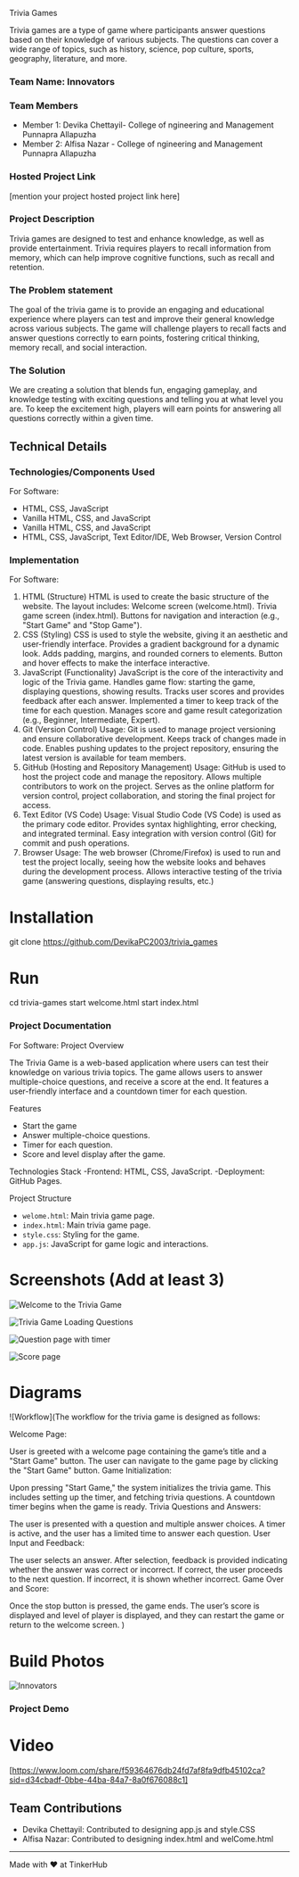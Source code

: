 Trivia Games

Trivia games are a type of game where participants answer questions based on their knowledge of various subjects. The questions can cover a wide range of topics, such as history, science, pop culture, sports, geography, literature, and more.
### Team Name: Innovators


### Team Members
- Member 1: Devika Chettayil- College of ngineering and Management Punnapra Allapuzha
- Member 2: Alfisa Nazar - College of ngineering and Management Punnapra Allapuzha
  

### Hosted Project Link
[mention your project hosted project link here]

### Project Description

Trivia games are designed to test and enhance knowledge, as well as provide entertainment.  Trivia requires players to recall information from memory, which can help improve cognitive functions, such as recall and retention. 

### The Problem statement
The goal of the trivia game is to provide an engaging and educational experience where players can test and improve their general knowledge across various subjects. The game will challenge players to recall facts and answer questions correctly to earn points, fostering critical thinking, memory recall, and social interaction.

### The Solution
We are creating a solution that blends fun, engaging gameplay, and knowledge testing with exciting questions and telling you at what level you are. To keep the excitement high, players will earn points for answering all questions correctly within a given time.

## Technical Details
### Technologies/Components Used
For Software:
- HTML, CSS, JavaScript
- Vanilla HTML, CSS, and JavaScript
- Vanilla HTML, CSS, and JavaScript
- HTML, CSS, JavaScript, Text Editor/IDE, Web Browser, Version Control


### Implementation
For Software:
1. HTML (Structure)
HTML is used to create the basic structure of the website. The layout includes:
Welcome screen (welcome.html).
Trivia game screen (index.html).
Buttons for navigation and interaction (e.g., "Start Game" and "Stop Game").
2. CSS (Styling)
CSS is used to style the website, giving it an aesthetic and user-friendly interface.
Provides a gradient background for a dynamic look.
Adds padding, margins, and rounded corners to elements.
Button and hover effects to make the interface interactive.
3. JavaScript (Functionality)
JavaScript is the core of the interactivity and logic of the Trivia game.
Handles game flow: starting the game, displaying questions, showing results.
Tracks user scores and provides feedback after each answer.
Implemented a timer to keep track of the time for each question.
Manages score and game result categorization (e.g., Beginner, Intermediate, Expert).
4. Git (Version Control)
Usage: Git is used to manage project versioning and ensure collaborative development.
Keeps track of changes made in code.
Enables pushing updates to the project repository, ensuring the latest version is available for team members.
5. GitHub (Hosting and Repository Management)
Usage: GitHub is used to host the project code and manage the repository.
Allows multiple contributors to work on the project.
Serves as the online platform for version control, project collaboration, and storing the final project for access.
6. Text Editor (VS Code)
Usage: Visual Studio Code (VS Code) is used as the primary code editor.
Provides syntax highlighting, error checking, and integrated terminal.
Easy integration with version control (Git) for commit and push operations.
7. Browser
Usage: The web browser (Chrome/Firefox) is used to run and test the project locally, seeing how the website looks and behaves during the development process.
Allows interactive testing of the trivia game (answering questions, displaying results, etc.)

# Installation
git clone https://github.com/DevikaPC2003/trivia_games

# Run
cd trivia-games
start welcome.html
start index.html


### Project Documentation
For Software:
Project Overview

The Trivia Game is a web-based application where users can test their knowledge on various trivia topics. The game allows users to  answer multiple-choice questions, and receive a score at the end. It features a user-friendly interface and a countdown timer for each question.

Features
- Start the game
- Answer multiple-choice questions.
- Timer for each question.
- Score and level display after the game.

Technologies Stack
-Frontend: HTML, CSS, JavaScript.
-Deployment: GitHub Pages.

Project Structure
- `welome.html`: Main trivia game page.
- `index.html`: Main trivia game page.
- `style.css`: Styling for the game.
- `app.js`: JavaScript for game logic and interactions.

# Screenshots (Add at least 3)
![Welcome to the Trivia Game](./Screenshots/screenshot-1738464911928.png)


![Trivia Game Loading Questions](./Screenshots/screenshot-1738465239848.png)


![Question page with timer](./Screenshots/screenshot-1738465276596.png)


![Score page](./Screenshots/screenshot-1738465413456.png)



# Diagrams
![Workflow](The workflow for the trivia game is designed as follows:

Welcome Page:

User is greeted with a welcome page containing the game’s title and a "Start Game" button.
The user can navigate to the game page by clicking the "Start Game" button.
Game Initialization:

Upon pressing "Start Game," the system initializes the trivia game. This includes setting up the timer, and fetching trivia questions.
A countdown timer begins when the game is ready.
Trivia Questions and Answers:

The user is presented with a question and multiple answer choices.
A timer is active, and the user has a limited time to answer each question.
User Input and Feedback:

The user selects an answer. After selection, feedback is provided indicating whether the answer was correct or incorrect.
If correct, the user proceeds to the next question. If incorrect, it is shown whether incorrect.
Game Over and Score:

Once the stop button is pressed, the game ends.
The user’s score is displayed and level of player is displayed, and they can restart the game or return to the welcome screen.
)

# Build Photos
![Innovators](https://drive.google.com/file/d/1g4fhkX-Y9glSoq0veHsKF-NIKNAXvxg7/view?usp=drive_link)


### Project Demo
# Video
[https://www.loom.com/share/f59364676db24fd7af8fa9dfb45102ca?sid=d34cbadf-0bbe-44ba-84a7-8a0f676088c1]


## Team Contributions
- Devika Chettayil: Contributed to designing app.js and style.CSS
- Alfisa Nazar: Contributed to designing index.html and welCome.html

---
Made with ❤️ at TinkerHub
